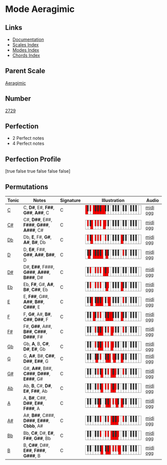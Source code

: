 # Mode Aeragimic

## Links

- [Documentation](index.md)
- [Scales Index](Scales.md)
- [Modes Index](Modes.md)
- [Chords Index](Chords.md)

## Parent Scale

[Aeragimic](ScaleAeragimic.md)

## Number

[2729](https://ianring.com/musictheory/scales/2729)

## Perfection

- 2 Perfect notes
- 4 Perfect notes

## Perfection Profile

[true false true false false false]

## Permutations

| Tonic | Notes | Signature | Illustration | Audio |
|-------|-------|-----------|--------------|-------|
| [C](ModeCNaturalAeragimic.md) | C, **D#**, E#, **F##**, **G##**, **A##**, C | C | ![CNaturalAeragimic](ModeCNaturalAeragimic.png) | [midi](ModeCNaturalAeragimic.mid) [ogg](ModeCNaturalAeragimic.ogg) |
| [C#](ModeCSharpAeragimic.md) | C#, **D##**, E##, **F###**, **G###**, **A###**, C# | C | ![CSharpAeragimic](ModeCSharpAeragimic.png) | [midi](ModeCSharpAeragimic.mid) [ogg](ModeCSharpAeragimic.ogg) |
| [Db](ModeDFlatAeragimic.md) | Db, **E**, F#, **G#**, **A#**, **B#**, Db | C | ![DFlatAeragimic](ModeDFlatAeragimic.png) | [midi](ModeDFlatAeragimic.mid) [ogg](ModeDFlatAeragimic.ogg) |
| [D](ModeDNaturalAeragimic.md) | D, **E#**, F##, **G##**, **A##**, **B##**, D | C | ![DNaturalAeragimic](ModeDNaturalAeragimic.png) | [midi](ModeDNaturalAeragimic.mid) [ogg](ModeDNaturalAeragimic.ogg) |
| [D#](ModeDSharpAeragimic.md) | D#, **E##**, F###, **G###**, **A###**, **B###**, D# | C | ![DSharpAeragimic](ModeDSharpAeragimic.png) | [midi](ModeDSharpAeragimic.mid) [ogg](ModeDSharpAeragimic.ogg) |
| [Eb](ModeEFlatAeragimic.md) | Eb, **F#**, G#, **A#**, **B#**, **C##**, Eb | C | ![EFlatAeragimic](ModeEFlatAeragimic.png) | [midi](ModeEFlatAeragimic.mid) [ogg](ModeEFlatAeragimic.ogg) |
| [E](ModeENaturalAeragimic.md) | E, **F##**, G##, **A##**, **B##**, **C###**, E | C | ![ENaturalAeragimic](ModeENaturalAeragimic.png) | [midi](ModeENaturalAeragimic.mid) [ogg](ModeENaturalAeragimic.ogg) |
| [F](ModeFNaturalAeragimic.md) | F, **G#**, A#, **B#**, **C##**, **D##**, F | C | ![FNaturalAeragimic](ModeFNaturalAeragimic.png) | [midi](ModeFNaturalAeragimic.mid) [ogg](ModeFNaturalAeragimic.ogg) |
| [F#](ModeFSharpAeragimic.md) | F#, **G##**, A##, **B##**, **C###**, **D###**, F# | C | ![FSharpAeragimic](ModeFSharpAeragimic.png) | [midi](ModeFSharpAeragimic.mid) [ogg](ModeFSharpAeragimic.ogg) |
| [Gb](ModeGFlatAeragimic.md) | Gb, **A**, B, **C#**, **D#**, **E#**, Gb | C | ![GFlatAeragimic](ModeGFlatAeragimic.png) | [midi](ModeGFlatAeragimic.mid) [ogg](ModeGFlatAeragimic.ogg) |
| [G](ModeGNaturalAeragimic.md) | G, **A#**, B#, **C##**, **D##**, **E##**, G | C | ![GNaturalAeragimic](ModeGNaturalAeragimic.png) | [midi](ModeGNaturalAeragimic.mid) [ogg](ModeGNaturalAeragimic.ogg) |
| [G#](ModeGSharpAeragimic.md) | G#, **A##**, B##, **C###**, **D###**, **E###**, G# | C | ![GSharpAeragimic](ModeGSharpAeragimic.png) | [midi](ModeGSharpAeragimic.mid) [ogg](ModeGSharpAeragimic.ogg) |
| [Ab](ModeAFlatAeragimic.md) | Ab, **B**, C#, **D#**, **E#**, **F##**, Ab | C | ![AFlatAeragimic](ModeAFlatAeragimic.png) | [midi](ModeAFlatAeragimic.mid) [ogg](ModeAFlatAeragimic.ogg) |
| [A](ModeANaturalAeragimic.md) | A, **B#**, C##, **D##**, **E##**, **F###**, A | C | ![ANaturalAeragimic](ModeANaturalAeragimic.png) | [midi](ModeANaturalAeragimic.mid) [ogg](ModeANaturalAeragimic.ogg) |
| [A#](ModeASharpAeragimic.md) | A#, **B##**, C###, **D###**, **E###**, **Cbbb**, A# | C | ![ASharpAeragimic](ModeASharpAeragimic.png) | [midi](ModeASharpAeragimic.mid) [ogg](ModeASharpAeragimic.ogg) |
| [Bb](ModeBFlatAeragimic.md) | Bb, **C#**, D#, **E#**, **F##**, **G##**, Bb | C | ![BFlatAeragimic](ModeBFlatAeragimic.png) | [midi](ModeBFlatAeragimic.mid) [ogg](ModeBFlatAeragimic.ogg) |
| [B](ModeBNaturalAeragimic.md) | B, **C##**, D##, **E##**, **F###**, **G###**, B | C | ![BNaturalAeragimic](ModeBNaturalAeragimic.png) | [midi](ModeBNaturalAeragimic.mid) [ogg](ModeBNaturalAeragimic.ogg) |

